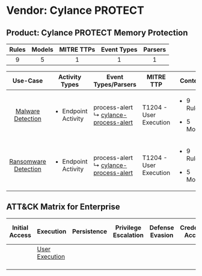 Vendor: Cylance PROTECT
=======================
Product: Cylance PROTECT Memory Protection
------------------------------------------
| Rules | Models | MITRE TTPs | Event Types | Parsers |
|:-----:|:------:|:----------:|:-----------:|:-------:|
|   9   |   5    |     1      |      1      |    1    |

|                              Use-Case                               | Activity Types                      | Event Types/Parsers                                                                                 | MITRE TTP                  | Content                                             |
|:-------------------------------------------------------------------:| ----------------------------------- | --------------------------------------------------------------------------------------------------- | -------------------------- | --------------------------------------------------- |
|    [Malware Detection](../UseCases/usecase_malware_detection.md)    | <ul><li>Endpoint Activity</li></ul> |  process-alert<br> ↳ [cylance-process-alert](../Parsers/parserContent_cylance-process-alert.md)<br> | T1204 - User Execution<br> | <ul><li>9 Rules</li></ul><ul><li>5 Models</li></ul> |
| [Ransomware Detection](../UseCases/usecase_ransomware_detection.md) | <ul><li>Endpoint Activity</li></ul> |  process-alert<br> ↳ [cylance-process-alert](../Parsers/parserContent_cylance-process-alert.md)<br> | T1204 - User Execution<br> | <ul><li>9 Rules</li></ul><ul><li>5 Models</li></ul> |

ATT&CK Matrix for Enterprise
----------------------------
| Initial Access | Execution                                                           | Persistence | Privilege Escalation | Defense Evasion | Credential Access | Discovery | Lateral Movement | Collection | Command and Control | Exfiltration | Impact |
| -------------- | ------------------------------------------------------------------- | ----------- | -------------------- | --------------- | ----------------- | --------- | ---------------- | ---------- | ------------------- | ------------ | ------ |
|                | [User Execution](https://attack.mitre.org/techniques/T1204)<br><br> |             |                      |                 |                   |           |                  |            |                     |              |        |